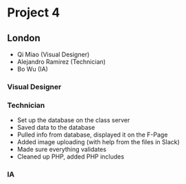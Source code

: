 # Project 4

## London

- Qi Miao (Visual Designer)
- Alejandro Ramirez (Technician)
- Bo Wu (IA)

### Visual Designer


### Technician
- Set up the database on the class server
- Saved data to the database
- Pulled info from database, displayed it on the F-Page
- Added image uploading (with help from the files in Slack)
- Made sure everything validates
- Cleaned up PHP, added PHP includes

### IA

